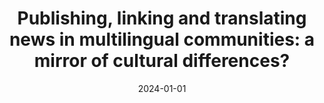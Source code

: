 ---
title: "Publishing, linking and translating news in multilingual communities: a mirror of cultural differences?"
category: conferences
collection: publications
permalink: /publication/2024-01-01-Publishing-linking-and-translating-news-in-multilingual-communities-a-mirror-of-cultural-differences
date: 2024-01-01
venue: 'In the proceedings of Proceedings of the 35th ACM Conference on Hypertext and Social Media'
paperurl: 'https://doi.org/10.1145/3648188.3675143'
citation: ' Giuseppe Carrino,  Angelo Di,  Davide Picca, &quot;Publishing, linking and translating news in multilingual communities: a mirror of cultural differences?.&quot; In the proceedings of Proceedings of the 35th ACM Conference on Hypertext and Social Media, 2024.'
---